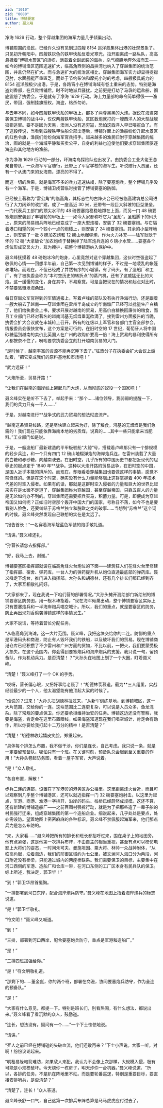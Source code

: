 ```yaml
---
aid: "1010"
zid: "0080"
title: 博铺要塞
author: 聂义峰
---
```


净海 1629 行动，整个穿越集团的海军力量几乎倾巢出动。

博铺周围的渔民，已经许久没有见到过四艘 8154 巡洋舰集体出港的壮观景象了。只见初升朝阳中，四艘铁灰色的铁甲快船反着光寒光，拉开距离成一路纵队，高高悬挂着“博铺水警区”的旗帜，满载着全副武装的海兵，杀气腾腾地奔外海而去——如今的博铺渔区范围迅速扩大，临高角西侧的昌拱湾也纳入了穿越集团的统治范围，并且仍然在扩大。而与急速扩大的统治区相比，穿越集团海军实力却显得捉襟见肘，水面舰艇严重匮乏。而处于节约柴油和摩托小时的考虑，四艘极具威力的 8154 巡洋舰极少出港。于是，各路宵小在博铺海域有卷土重来的态势。特别是海盗刘香部，在兵败博铺后，时不时地派兵骚扰。之前更是打劫了马袅的运盐船，彻底震怒了执委会，于是就有了净海 1629 行动。海上力量部的命令简单得很——渔民，带回，强制挂旗授权。海盗，格杀勿论。

与去年不同，如今四艘铁甲快船的甲板上，都多了两尊黑黑的大炮。据说在海盗突袭保卫博铺的战斗中，仅仅两艘铁甲快船，区区数炮就打的一艘西洋人的大型战舰狼狈逃窜。要不是因为天黑，澳洲人没有追穷寇，恐怕这西洋人早已喂鲨鱼了。有了这段传说，当看到四艘铁甲快船全部出港后，博铺洋面上的渔船纷纷升起水景区的红色令旗，渔民们纷纷向海军官兵招手。越来越多的渔民归附于穿越集团的统治，图的就是一个海域平静和买卖公平，自身的利益也迫使他们要求穿越集团驱逐海盗和其他地方的渔船。

作为净海 1629 行动的一部分，环海南岛探险队也出发了。由执委会工业大佬王总亲自带队，一众海军军官随行，还带上了军官学校的海军生。听说随行人员里，还有一个从澳门来的女海商，漂亮的不得了。

而这一切的后果，就是海军不多的兵力迅速枯竭，除了要塞炮兵，整个博铺几乎没有一个海军。于是，博铺卫戍营临时接管了博铺要塞的防御。

已经被土著称为“雷公角”的临高角，其标志性的古烽火台已经被临高建筑总公司进行了大刀阔斧的改扩建，成了一座高近 30 米，还带有一段巨大斜坡的巨型堡垒。一门代表兵工部门的顶尖水平的 48 磅要塞炮稳稳地蹲在上面，而另一门 48 磅要塞炮则安装到了丰城轮的甲板上——如今大家都称呼它为“圣船”。圣船脚下的码头上，原来的简易炮兵阵地已经变成了一座大型炮楼，安装了 32 磅要塞炮。与它隔着港口相望的另一个较小一点的炮楼上，则安装了 24 磅要塞炮。其余的小型阵地上，则安装了一批 8 磅加农炮和 12 磅山地榴弹炮，作为火力补充——陆军耿耿于怀的 12 磅“大拿破仑”加农炮终于替换掉了陆军炮兵连的 6 磅小水管……要塞各个炮位形成交叉火力，互为掩护，把整个博铺港纳入保护中。

聂义峰抚摸着 48 磅炮冰冷的炮身，心里竟然对这个穿越集团，这伙时空强盗起了敬佩的心情——回想半年前，自己第一次见到博铺的样子，不过是一地凌乱的帐篷和堆场。而现在，不但已经成了井然有序的小城镇，有了码头，有了造船厂和工厂，有了被执委会称为“本时空历史的转折点”的蒸汽机，还有了这威猛无比的大炮。这一缓慢的变化，身在其中，不易察觉，可是当把现在的情况和起点对比时，不禁要感慨沧海桑田。

每日穿越众军官得到的军情通报上，写着卢峰的部队没有执行净海行动，还是跟着一艘大船去了越南——穿越集团在雷州半岛成立的华南糖厂已经可以批量生产白糖了，他们给执委会上书，要求开展对越南的贸易，用高价白糖换回廉价的粮食，而且工业部门已经对著名的越南鸿基无烟煤垂涎欲滴了。接到雷州方面报告的当晚，执委会扩大会议就在丰城轮上召开，所有的连级以上军官和各部门主官全部参会。情报委员会很快宣布，这个方案是可行的，在旧时空的 17 世纪，葡萄牙人将中国砂糖运到越南的卖价比英国人在广州的收购价要高一倍！海上贸易的暴利使得所有人都按奈不住了，吩咐要求执委会立刻打开越南贸易的大门。

“是时候了，越南丰富的资源不能再沉睡下去了。”狂热分子在执委会扩大会议上煽动着，“把它变成我们的原料基地和市场吧！”

“武力远征！”

“大炮所至，贸易开路！”

“让我们在越南的海岸线上架起几门大炮，从而彻底的奴役一个国家吧！”

聂义峰实在是听不下去了，举起手来：“那个……诸位领导，我弱弱的提醒一下，我们的兵力只有一千人……”

于是，对越南进行\*\*战争式的武力贸易的想法彻底流产。

“越南这条贸易线路，还是尽快建立起来为好，除了粮食，鸿基的无烟煤是我们急需的！我们现在只能依靠海南本地的劣质煤，说真的……其中一些只能拿来当肥料。”工业部门如是说。

于是，一艘造船厂最新建造的平甲板驳船“大鲸”号，搭载着卢峰那只有一个排规模的轻步兵连，和一个只有四门 12 磅山地榴弹炮的海岸炮兵连，在雷州装载了大量的白糖和赤砂糖，向越南驶去。在旧时空，几乎所有的中国历史书都把近现代的屈辱史的起点定于 1840 年\*\*战争。这种以大炮开路的贸易战争，在旧时空的中国，是国人近乎本能的排斥的。而现在，却眼看着穿越集团也要做这样的事情，感觉不禁怪怪的。但是在这个时空，确实没有什么力量能够阻止这群掌握着 400 年技术代差的时空入侵者。如果有的话，那就是这群时空入侵者的力量和巨大的世界比起来实在是太微不足道了，穿越集团称为穿越国，甚至穿越帝国，只靠五百人的力量是无论如何办不到的。穿越集团还需要招兵买马，积蓄力量。可是，即便成为穿越帝国又如何呢？正如旧时空那个轰开中国大门的国家，号称日不落，如今不也是要看别人脸色，还要纠结于苏格兰独立和脱欧之类的破事……当想到“苏格兰”这个词的时候，聂义峰突然发现自己联想的实在是太远了。

“报告首长！”一名穿着海军靛蓝色军装的炮手敬礼道。

“请讲。”聂义峰还礼。

“孙营长请您去指挥部。”

“好，我马上去，谢谢。”

博铺要塞区指挥部就设在临高角烽火台炮位的下面——建筑狂人们在烽火台里修建了指挥部、宿舍、弹药库，一台人力的弹药提升机从炮位直通最底部的弹药库。聂义峰走下炮台，推门进入指挥部。大孙头和胡德林，还有几个排长们都已经到齐了，大家互相敬礼问好。

“大家都来了，现在我说一下咱们营的部署情况。”大孙头摊开测绘部门新绘制的博铺要塞区防务图，用一根木棒指着，“现在海军倾巢出动，整个博铺要塞区实际上只有要塞炮兵和一半海岸炮兵唱空城计。所以，我们的重点，就是要塞区的防务，防止再出现刘香偷袭博铺这样的事情发生。”

大家不说话，等待着营长分配任务。

“从临高角到海滩，这一大片范围。聂义峰，我把这块交给你的二连。防御的重点是军港码头和商港，防止有人毁坏我们的铁船，以及破坏我们的贸易。现在博铺商港仓库已经积攒了不少雷州和广州方面的货物，不比以前，一把火，我们要蒙受极大损失。在这个范围内，你会得到要塞炮兵和海岸炮兵的支援。我只说一句，留预备队，作为机动兵力。是否清楚！？”大孙头在地图上划了一个大圈，盯着聂义峰。

“清楚！”聂义峰打了一个 OK 的手势。

“哎呀，营长偏心眼，又把好事给老聂了！”胡德林羡慕道。最为\*\*三人组里，实战经验最少的一个人，他太渴望能有他顶起大梁的时候了。

“谁说的？过来！”大孙头把胡德林拉过来，“从新军训练基地，到博铺城区，这一大片范围，交给你的一连。这块范围比二连更复杂，可以说是人员众多，鱼龙混杂。除了常规的要点保卫，你还要承担维持治安的任务。博铺这边还没有警察，我要是海盗，肯定会在这里布置眼线。如果海盗知道现在我们唱空城计，肯定会有动作，所以你要给我打起十二万分的精神！是否清楚？”

“清楚！”胡德林收起嬉皮笑脸，郑重起来。

“具体每个排怎么布置，我不做干涉，你们是连长，自己考虑。我只说一条，就是一定要留预备队，哪怕只有一个班。在关键时刻，预备队总会起到至关重要的作用！”大孙头卷起防务图，看着一屋子军官，大声说着。

“是！”众人敬礼。

“各自布置，解散！”

步兵二连的连部，设置在了军港旁的港务区办公楼里。这里距离烽火台近，而且可以观察到几乎整个博铺港区，还可以就近指挥一门 32 磅要塞炮射击。以这里为起点，军港、商港、渔港一字排开，沿岸的码头、栈桥已经蔚然成规模。这还不算，还有新建的博铺造船厂——之前百图村强拆行动，就是为了把那些造了一辈子船的村民强行迁来，组成穿越集团的第一个造船企业。细说起来，几乎处处是要点，处处需设防。望着地图上密密麻麻的各种标识，聂义峰不禁佩服起海军来，他们那点兵力是怎么布防的。

“来，大家看……”聂义峰把所有的排长和班长都招呼过来，围在桌子上的地图旁。他有点紧张，这是他第一次排兵布阵，不由自主的相当重视，甚至有点可以模仿电影上大将们的姿态，一时间朱可夫、曼施坦因、粟大将、林帅一众战神附体，“从临高角起，沿着海边，我们的防御区域约为七公里，被文澜河入海口分为两段，河口附近没有桥梁，只能通过城内的两座桥联系。我们需要保卫的目标，主要集中在河口西侧的军港、造船厂和仓库一带，在河口东侧的工厂区本身有民兵队的保卫。综上所述，我决定，郭卫华！”

“到！”郭卫华昂首挺胸。

“一排部署到河口东岸，配合海岸炮兵防守。”聂义峰在地图上指着海岸炮兵的标志说道。

“是！”郭卫华敬礼。

“符文明！”聂义峰又喊道。

“到！”

“三排，部署到河口西岸，配合要塞炮兵防守，重点是军港和造船厂。”

“是！”

“二排四班加强给你。”

“是！”符文明敬礼道。

“那剩下的……董金彪，你的两个班，部署在商港，协同要塞炮兵防守，作为全连的预备队。”

“是！”

“大家有什么意见，都提一下。特别是班长们，别看热闹，有什么想法，都说出来。”聂义峰看了看沉默的众人，鼓励道。

“连长，想法没有，疑问有一个……”一个下士怯怯地说。

“请讲。”

“歹人之前已经在博铺碰的头破血流，他们还敢再来？”下士小声说。大家一听，对啊！纷纷议论起来。

“明枪易躲暗箭难防，如果敌人来犯，我认为不会像上次那样，大规模入侵，极有可能是小规模破坏。今天烧你一栋房子，明天炸你一台机器。”聂义峰说道，“所以，各排的任务，不是趴在阵地里不动。而是要轮番巡逻，特别是重要目标，要直接安排哨兵，是否清楚？”

“清楚了，连长！”众人答道。

聂义峰长舒一口气，自己这第一次排兵布阵总算是马马虎虎应付过去了。
